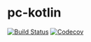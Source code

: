 # pc-kotlin

[![Build Status](https://travis-ci.org/7in14/pc-kotlin.svg?branch=master)](https://travis-ci.org/7in14/pc-kotlin)
[![Codecov](https://img.shields.io/codecov/c/github/7in14/pc-kotlin.svg)](https://codecov.io/github/7in14/pc-kotlin)